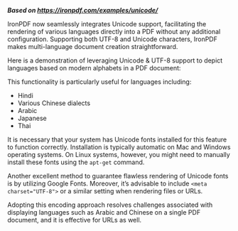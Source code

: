 ***Based on <https://ironpdf.com/examples/unicode/>***

IronPDF now seamlessly integrates Unicode support, facilitating the rendering of various languages directly into a PDF without any additional configuration. Supporting both UTF-8 and Unicode characters, IronPDF makes multi-language document creation straightforward.

Here is a demonstration of leveraging Unicode & UTF-8 support to depict languages based on modern alphabets in a PDF document:

This functionality is particularly useful for languages including:

- Hindi
- Various Chinese dialects
- Arabic
- Japanese
- Thai

It is necessary that your system has Unicode fonts installed for this feature to function correctly. Installation is typically automatic on Mac and Windows operating systems. On Linux systems, however, you might need to manually install these fonts using the `apt-get` command.

Another excellent method to guarantee flawless rendering of Unicode fonts is by utilizing Google Fonts. Moreover, it’s advisable to include `<meta charset="UTF-8">` or a similar setting when rendering files or URLs.

Adopting this encoding approach resolves challenges associated with displaying languages such as Arabic and Chinese on a single PDF document, and it is effective for URLs as well.